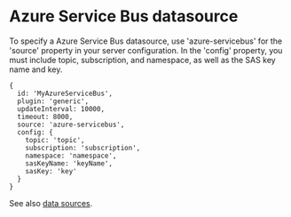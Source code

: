 # Azure Service Bus datasource

To specify a Azure Service Bus datasource, use 'azure-servicebus' for the 'source' property in your server configuration. In the 'config' property, you must include topic, subscription, and namespace, as well as the SAS key name and key. 

```
{
  id: 'MyAzureServiceBus',
  plugin: 'generic',
  updateInterval: 10000,
  timeout: 8000,
  source: 'azure-servicebus',
  config: {
    topic: 'topic',
    subscription: 'subscription',
    namespace: 'namespace',
    sasKeyName: 'keyName',
    sasKey: 'key'
  }
}
```

See also [data sources](../).

